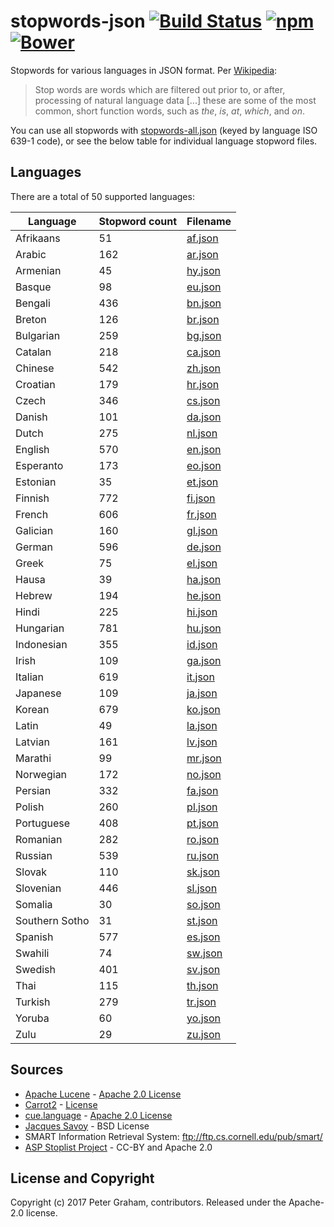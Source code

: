 # stopwords-json [![Build Status](https://travis-ci.org/6/stopwords-json.svg?branch=travis)](https://travis-ci.org/6/stopwords-json) [![npm](https://img.shields.io/npm/v/stopwords-json.svg?maxAge=3600)](https://www.npmjs.com/package/stopwords-json) [![Bower](https://img.shields.io/bower/v/stopwords-json.svg?maxAge=3600)](https://bower.io/)

Stopwords for various languages in JSON format. Per [Wikipedia](http://en.wikipedia.org/wiki/Stop_words):

> Stop words are words which are filtered out prior to, or after, processing of natural language data [...] these are some of the most common, short function words, such as *the*, *is*, *at*, *which*, and *on*.

You can use all stopwords with [stopwords-all.json](stopwords-all.json) (keyed by language ISO 639-1 code), or see the below table for individual language stopword files.

## Languages
There are a total of 50 supported languages:

Language | Stopword count | Filename
--- | --- | ---
Afrikaans | 51 | [af.json](dist/af.json)
Arabic | 162 | [ar.json](dist/ar.json)
Armenian | 45 | [hy.json](dist/hy.json)
Basque | 98 | [eu.json](dist/eu.json)
Bengali | 436 | [bn.json](dist/bn.json)
Breton | 126 | [br.json](dist/br.json)
Bulgarian | 259 | [bg.json](dist/bg.json)
Catalan | 218 | [ca.json](dist/ca.json)
Chinese | 542 | [zh.json](dist/zh.json)
Croatian | 179 | [hr.json](dist/hr.json)
Czech | 346 | [cs.json](dist/cs.json)
Danish | 101 | [da.json](dist/da.json)
Dutch | 275 | [nl.json](dist/nl.json)
English | 570 | [en.json](dist/en.json)
Esperanto | 173 | [eo.json](dist/eo.json)
Estonian | 35 | [et.json](dist/et.json)
Finnish | 772 | [fi.json](dist/fi.json)
French | 606 | [fr.json](dist/fr.json)
Galician | 160 | [gl.json](dist/gl.json)
German | 596 | [de.json](dist/de.json)
Greek | 75 | [el.json](dist/el.json)
Hausa | 39 | [ha.json](dist/ha.json)
Hebrew | 194 | [he.json](dist/he.json)
Hindi | 225 | [hi.json](dist/hi.json)
Hungarian | 781 | [hu.json](dist/hu.json)
Indonesian | 355 | [id.json](dist/id.json)
Irish | 109 | [ga.json](dist/ga.json)
Italian | 619 | [it.json](dist/it.json)
Japanese | 109 | [ja.json](dist/ja.json)
Korean | 679 | [ko.json](dist/ko.json)
Latin | 49 | [la.json](dist/la.json)
Latvian | 161 | [lv.json](dist/lv.json)
Marathi | 99 | [mr.json](dist/mr.json)
Norwegian | 172 | [no.json](dist/no.json)
Persian | 332 | [fa.json](dist/fa.json)
Polish | 260 | [pl.json](dist/pl.json)
Portuguese | 408 | [pt.json](dist/pt.json)
Romanian | 282 | [ro.json](dist/ro.json)
Russian | 539 | [ru.json](dist/ru.json)
Slovak | 110 | [sk.json](dist/sk.json)
Slovenian | 446 | [sl.json](dist/sl.json)
Somalia | 30 | [so.json](dist/so.json)
Southern Sotho | 31 | [st.json](dist/st.json)
Spanish | 577 | [es.json](dist/es.json)
Swahili | 74 | [sw.json](dist/sw.json)
Swedish | 401 | [sv.json](dist/sv.json)
Thai | 115 | [th.json](dist/th.json)
Turkish | 279 | [tr.json](dist/tr.json)
Yoruba | 60 | [yo.json](dist/yo.json)
Zulu | 29 | [zu.json](dist/zu.json)


## Sources

- [Apache Lucene](http://lucene.apache.org/) - [Apache 2.0 License](http://www.apache.org/licenses/LICENSE-2.0)
- [Carrot2](https://github.com/carrot2/carrot2) - [License](http://project.carrot2.org/license.html)
- [cue.language](https://github.com/vcl/cue.language) - [Apache 2.0 License](https://github.com/vcl/cue.language/blob/master/license.txt)
- [Jacques Savoy](http://members.unine.ch/jacques.savoy/clef/index.html) - BSD License
- SMART Information Retrieval System: ftp://ftp.cs.cornell.edu/pub/smart/
- [ASP Stoplist Project](https://github.com/dohliam/more-stoplists) - CC-BY and Apache 2.0

## License and Copyright
Copyright (c) 2017 Peter Graham, contributors.
Released under the Apache-2.0 license.
